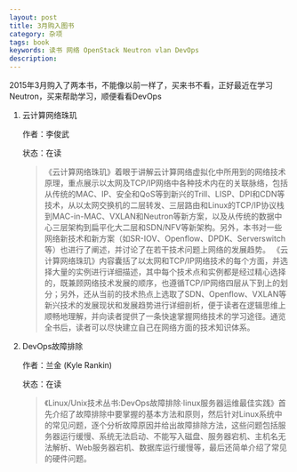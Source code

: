 ```yaml
---
layout: post
title: 3月购入图书
category: 杂项
tags: book
keywords: 读书 网络 OpenStack Neutron vlan DevOps
description:
---
```


2015年3月购入了两本书，不能像以前一样了，买来书不看，正好最近在学习Neutron，买来帮助学习，顺便看看DevOps

1. 云计算网络珠玑

	作者：李俊武

	状态：在读

	> 《云计算网络珠玑》着眼于讲解云计算网络虚拟化中所用到的网络技术原理，重点展示以太网及TCP/IP网络中各种技术内在的关联脉络，包括从传统的MAC、IP、安全和QoS等到新兴的Trill、LISP、DPI和CDN等技术，从以太网交换机的二层转发、三层路由和Linux的TCP/IP协议栈到MAC-in-MAC、VXLAN和Neutron等新方案，以及从传统的数据中心三层架构到扁平化大二层和SDN/NFV等新架构。另外，本书对一些网络新技术和新方案（如SR-IOV、Openflow、DPDK、Serverswitch等）也进行了阐述，并讨论了在若干技术问题上网络的发展趋势。
	《云计算网络珠玑》内容囊括了以太网和TCP/IP网络技术的每个方面，并选择大量的实例进行详细描述，其中每个技术点和实例都是经过精心选择的，既兼顾网络技术发展的顺序，也遵循TCP/IP网络四层从下到上的划分；另外，还从当前的技术热点上选取了SDN、Openflow、VXLAN等新兴技术的发展现状和发展趋势进行详细剖析，便于读者在逻辑思维上顺畅地理解，并向读者提供了一条快速掌握网络技术的学习途径。通览全书后，读者可以尽快建立自己在网络方面的技术知识体系。

2. DevOps故障排除

	作者：兰金 (Kyle Rankin)

	状态：在读

	> 《Linux/Unix技术丛书:DevOps故障排除·linux服务器运维最佳实践》首先介绍了故障排除中要掌握的基本方法和原则，然后针对Linux系统中的常见问题，逐个分析故障原因并给出故障排除方法，这些问题包括服务器运行缓慢、系统无法启动、不能写入磁盘、服务器宕机、主机名无法解析、Web服务器宕机、数据库运行缓慢等，最后还简单介绍了常见的硬件问题。
